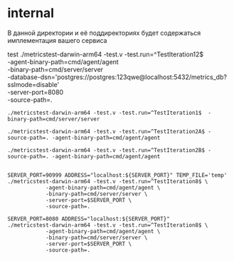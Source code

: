 # internal

В данной директории и её поддиректориях будет содержаться имплементация вашего сервиса

test
./metricstest-darwin-arm64 -test.v -test.run=^TestIteration12$ \
-agent-binary-path=cmd/agent/agent \
-binary-path=cmd/server/server \
-database-dsn='postgres://postgres:123qwe@localhost:5432/metrics_db?sslmode=disable' \
-server-port=8080 \
-source-path=.
```azure
./metricstest-darwin-arm64 -test.v -test.run=^TestIteration1$  -binary-path=cmd/server/server

./metricstest-darwin-arm64 -test.v -test.run=^TestIteration2A$ -source-path=. -agent-binary-path=cmd/agent/agent
    
./metricstest-darwin-arm64 -test.v -test.run=^TestIteration2B$ -source-path=. -agent-binary-path=cmd/agent/agent
    
    
SERVER_PORT=90999 ADDRESS="localhost:${SERVER_PORT}" TEMP_FILE='temp'
./metricstest-darwin-arm64 -test.v -test.run=^TestIteration8$ \
            -agent-binary-path=cmd/agent/agent \
            -binary-path=cmd/server/server \
            -server-port=$SERVER_PORT \
            -source-path=.
    
SERVER_PORT=8080 ADDRESS="localhost:${SERVER_PORT}" 
./metricstest-darwin-arm64 -test.v -test.run=^TestIteration8$ \
            -agent-binary-path=cmd/agent/agent \
            -binary-path=cmd/server/server \
            -server-port=$SERVER_PORT \
            -source-path=.
```